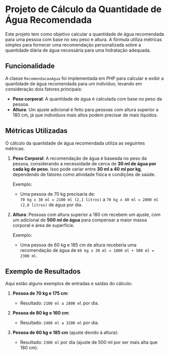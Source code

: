 # Projeto de Cálculo da Quantidade de Água Recomendada

Este projeto tem como objetivo calcular a quantidade de água recomendada para uma pessoa com base no seu peso e altura. A fórmula utiliza métricas simples para fornecer uma recomendação personalizada sobre a quantidade diária de água necessária para uma hidratação adequada.

## Funcionalidade

A classe `RecomendacaoAgua` foi implementada em PHP para calcular e exibir a quantidade de água recomendada para um indivíduo, levando em consideração dois fatores principais:

- **Peso corporal**: A quantidade de água é calculada com base no peso da pessoa.
- **Altura**: Um ajuste adicional é feito para pessoas com altura superior a 180 cm, já que indivíduos mais altos podem precisar de mais líquidos.

## Métricas Utilizadas

O cálculo da quantidade de água recomendada utiliza as seguintes métricas:

1. **Peso Corporal**: A recomendação de água é baseada no peso da pessoa, considerando a necessidade de cerca de **30 ml de água por cada kg de peso**. Isso pode variar entre **30 ml a 40 ml por kg**, dependendo de fatores como atividade física e condições de saúde.
   
   Exemplo:
   - Uma pessoa de 70 kg precisaria de:  
     `70 kg x 30 ml = 2100 ml (2,1 litros)` a `70 kg x 40 ml = 2800 ml (2,8 litros)` de água por dia.

2. **Altura**: Pessoas com altura superior a 180 cm recebem um ajuste, com um adicional de **500 ml de água** para compensar a maior massa corporal e área de superfície.
   
   Exemplo:
   - Uma pessoa de 60 kg e 185 cm de altura receberia uma recomendação de água de `60 kg x 30 ml = 1800 ml + 500 ml = 2300 ml`.


## Exemplo de Resultados

Aqui estão alguns exemplos de entradas e saídas do cálculo:

1. **Pessoa de 70 kg e 175 cm**:
   - Resultado: `2100 ml a 2800 ml` por dia.

2. **Pessoa de 80 kg e 160 cm**:
   - Resultado: `2400 ml a 3200 ml` por dia.

3. **Pessoa de 60 kg e 185 cm** (ajuste devido à altura):
   - Resultado: `2300 ml` por dia (ajuste de 500 ml por ser mais alta que 180 cm).

